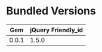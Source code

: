 # Bundled Versions

| Gem    | jQuery Friendly_id |
|--------|--------------------|
| 0.0.1  | 1.5.0              |
